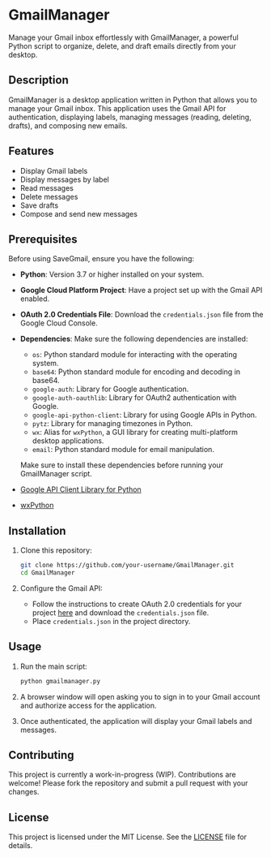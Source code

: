 # GmailManager

Manage your Gmail inbox effortlessly with GmailManager, a powerful Python script to organize, delete, and draft emails directly from your desktop.

## Description
GmailManager is a desktop application written in Python that allows you to manage your Gmail inbox. This application uses the Gmail API for authentication, displaying labels, managing messages (reading, deleting, drafts), and composing new emails.

## Features
- Display Gmail labels
- Display messages by label
- Read messages
- Delete messages
- Save drafts
- Compose and send new messages

## Prerequisites

Before using SaveGmail, ensure you have the following:

- **Python**: Version 3.7 or higher installed on your system.
- **Google Cloud Platform Project**: Have a project set up with the Gmail API enabled.
- **OAuth 2.0 Credentials File**: Download the `credentials.json` file from the Google Cloud Console.
- **Dependencies**: Make sure the following dependencies are installed:

   - `os`: Python standard module for interacting with the operating system.
   - `base64`: Python standard module for encoding and decoding in base64.
   - `google-auth`: Library for Google authentication.
   - `google-auth-oauthlib`: Library for OAuth2 authentication with Google.
   - `google-api-python-client`: Library for using Google APIs in Python.
   - `pytz`: Library for managing timezones in Python.
   - `wx`: Alias for `wxPython`, a GUI library for creating multi-platform desktop applications.
   - `email`: Python standard module for email manipulation.

  Make sure to install these dependencies before running your GmailManager script.

- [Google API Client Library for Python](https://github.com/googleapis/google-api-python-client)
- [wxPython](https://www.wxpython.org/)


## Installation
1. Clone this repository:
    ```sh
    git clone https://github.com/your-username/GmailManager.git
    cd GmailManager
    ```

2. Configure the Gmail API:
    - Follow the instructions to create OAuth 2.0 credentials for your project [here](https://developers.google.com/identity/protocols/oauth2) and download the `credentials.json` file.
    - Place `credentials.json` in the project directory.

## Usage
1. Run the main script:
    ```sh
    python gmailmanager.py
    ```

2. A browser window will open asking you to sign in to your Gmail account and authorize access for the application.

3. Once authenticated, the application will display your Gmail labels and messages.

## Contributing
This project is currently a work-in-progress (WIP). Contributions are welcome! Please fork the repository and submit a pull request with your changes.

## License
This project is licensed under the MIT License. See the [LICENSE](LICENSE) file for details.
